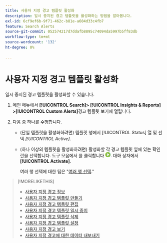 ```yaml
---
title: 사용자 지정 경고 템플릿 활성화
description: 일시 중지된 경고 템플릿을 활성화하는 방법을 알아봅니다.
exl-id: 6cf9ef6b-9f71-462c-b81e-a604d33c4fb7
feature: Search Alerts
source-git-commit: 052574217d7ddafb8895c74094da5997b5ff83db
workflow-type: tm+mt
source-wordcount: '132'
ht-degree: 0%

---
```


# 사용자 지정 경고 템플릿 활성화

일시 중지된 경고 템플릿을 활성화할 수 있습니다.

1. 메인 메뉴에서 **[!UICONTROL Search]> [!UICONTROL Insights & Reports] >[!UICONTROL Custom Alerts]**&#x200B;경고 템플릿 보기에 열립니다.

1. 다음 중 하나를 수행합니다.

   * (단일 템플릿을 활성화하려면) 템플릿 행에서 [!UICONTROL Status] 열 및 선택 *[!UICONTROL Active]*.

   * (하나 이상의 템플릿을 활성화하려면) 활성화할 각 경고 템플릿 옆에 있는 확인란을 선택합니다. 도구 모음에서 를 클릭합니다 ![활성화](/help/search-social-commerce/assets/activate.png "활성화"). 대화 상자에서 **[!UICONTROL Activate]**.

     여러 행 선택에 대한 팁은 &quot;[여러 행 선택](/help/search-social-commerce/common-tasks/navigation-editing-selection/multiple-rows-select.md).&quot;

>[!MORELIKETHIS]
>
>* [사용자 지정 경고 정보](alert-about.md)
>* [사용자 지정 경고 템플릿 만들기](alert-template-create.md)
>* [사용자 지정 경고 템플릿 편집](alert-template-edit.md)
>* [사용자 지정 경고 템플릿 일시 중지](alert-template-pause.md)
>* [사용자 지정 경고 템플릿 삭제](alert-template-delete.md)
>* [사용자 지정 경고 템플릿 설정](alert-template-settings.md)
>* [사용자 지정 경고 보기](alert-view.md)
>* [사용자 지정 경고에 대한 데이터 내보내기](alert-export-data.md)
